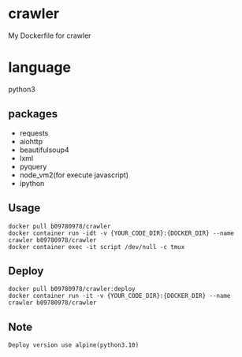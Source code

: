# crawler
My Dockerfile for crawler

# language
python3

## packages
- requests
- aiohttp
- beautifulsoup4
- lxml
- pyquery
- node_vm2(for execute javascript)
- ipython

## Usage
    docker pull b09780978/crawler
    docker container run -idt -v {YOUR_CODE_DIR}:{DOCKER_DIR} --name crawler b09780978/crawler
    docker container exec -it script /dev/null -c tmux

## Deploy
    docker pull b09780978/crawler:deploy
    docker container run -it -v {YOUR_CODE_DIR}:{DOCKER_DIR} --name crawler b09780978/crawler
    
## Note
    Deploy version use alpine(python3.10)
